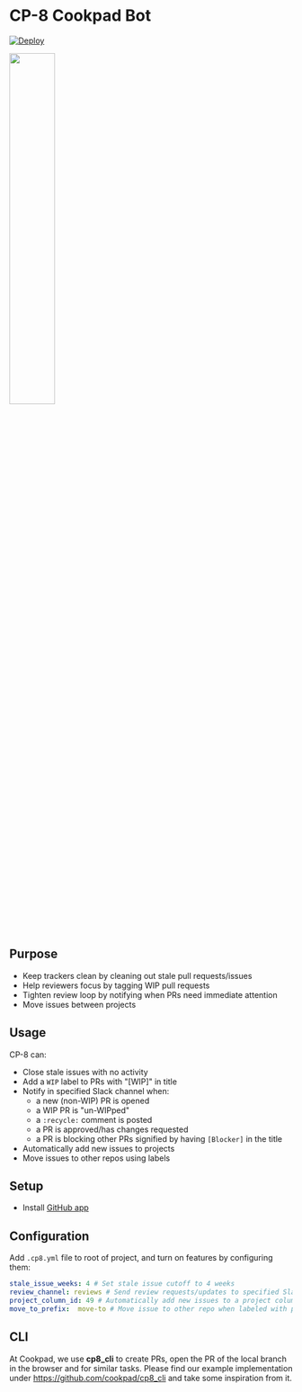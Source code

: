 # CP-8 Cookpad Bot

[![Deploy](https://www.herokucdn.com/deploy/button.svg)](https://heroku.com/deploy)

<img src="https://cloud.githubusercontent.com/assets/104138/13375017/617ffdd0-dd95-11e5-9b59-87605963b351.png" width="40%"/>

## Purpose

- Keep trackers clean by cleaning out stale pull requests/issues
- Help reviewers focus by tagging WIP pull requests
- Tighten review loop by notifying when PRs need immediate attention
- Move issues between projects

## Usage

CP-8 can:

- Close stale issues with no activity
- Add a `WIP` label to PRs with "[WIP]" in title
- Notify in specified Slack channel when:
  - a new (non-WIP) PR is opened
  - a WIP PR is "un-WIPped"
  - a `:recycle:` comment is posted
  - a PR is approved/has changes requested
  - a PR is blocking other PRs signified by having `[Blocker]` in the title
- Automatically add new issues to projects
- Move issues to other repos using labels

## Setup

- Install [GitHub app](https://github.com/apps/cp8-cookpad-bot)

## Configuration

Add `.cp8.yml` file to root of project, and turn on features by configuring them:

```yml
stale_issue_weeks: 4 # Set stale issue cutoff to 4 weeks
review_channel: reviews # Send review requests/updates to specified Slack channel
project_column_id: 49 # Automatically add new issues to a project column
move_to_prefix:  move-to # Move issue to other repo when labeled with prefix, ie `move-to:cookpad/cp8`
```

## CLI

At Cookpad, we use **cp8_cli** to create PRs, open the PR of the local branch in the browser and for similar tasks. Please find our example implementation under https://github.com/cookpad/cp8_cli and take some inspiration from it.
